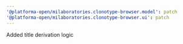```yaml
---
'@platforma-open/milaboratories.clonotype-browser.model': patch
'@platforma-open/milaboratories.clonotype-browser.ui': patch
---
```


Added title derivation logic
